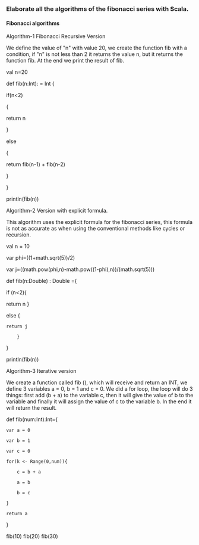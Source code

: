 ### Elaborate all the algorithms of the fibonacci series with Scala.

#### Fibonacci algorithms

Algorithm-1 Fibonacci Recursive Version


We define the value of "n" with value 20, we create the function fib with a condition, if "n" is not less than 2 it returns the value n, but it returns the function fib. 
At the end we print the result of fib.

val n=20

def fib(n:Int): = Int {

  if(n<2)
  
 {
 
  return n
  
 }
 
  else
  
 {
 
 return fib(n-1) + fib(n-2)
 
 }
 
}

println(fib(n))


Algorithm-2 Version with explicit formula.

This algorithm uses the explicit formula for the fibonacci series, this formula is not as accurate as when using the conventional methods like cycles or recursion.

val n = 10

var phi=((1+math.sqrt(5))/2)

var j=((math.pow(phi,n)-math.pow((1-phi),n))/(math.sqrt(5)))

def fib(n:Double) : Double ={

if (n<2){

return n
           }
           
else {

 	return j
  
        }
}

println(fib(n))


Algorithm-3 Iterative version

We create a function called fib (), which will receive and return an INT, we define 3 variables a = 0, b = 1 and c = 0. We did a for loop, the loop will do 3 things: first add (b + a) to the variable c, then it will give the value of b to the variable and finally it will assign the value of c to the variable b. In the end it will return the result.

def fib(num:Int):Int={

	var a = 0
  
	var b = 1
  
	var c = 0
  
	for(k <- Range(0,num)){
  
    	c = b + a
      
    	a = b
      
    	b = c
      
	}
  
	return a
  
}

fib(10)
fib(20)
fib(30)
